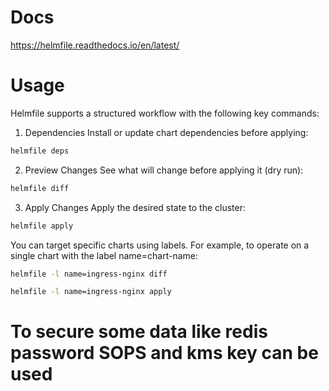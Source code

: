 # Docs
https://helmfile.readthedocs.io/en/latest/

# Usage
Helmfile supports a structured workflow with the following key commands:

1. Dependencies
Install or update chart dependencies before applying:
```bash
helmfile deps
```

2. Preview Changes
See what will change before applying it (dry run):
```bash
helmfile diff
```

3. Apply Changes
Apply the desired state to the cluster:
```bash
helmfile apply
```

You can target specific charts using labels. For example, to operate on a single chart with the label name=chart-name:
```bash
helmfile -l name=ingress-nginx diff
```

```bash
helmfile -l name=ingress-nginx apply
```

# To secure some data like redis password SOPS and kms key can be used
